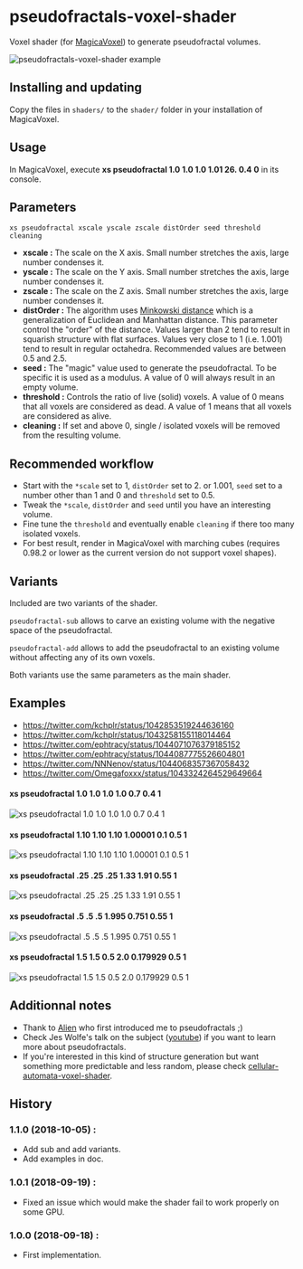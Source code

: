 # pseudofractals-voxel-shader

Voxel shader (for [MagicaVoxel](https://ephtracy.github.io/)) to generate pseudofractal volumes.

![pseudofractals-voxel-shader example](https://github.com/kchapelier/pseudofractals-voxel-shader/raw/master/images/header.png "")

## Installing and updating

Copy the files in `shaders/` to the `shader/` folder in your installation of MagicaVoxel.

## Usage

In MagicaVoxel, execute **xs pseudofractal 1.0 1.0 1.0 1.01 26. 0.4 0** in its console.

## Parameters

``xs pseudofractal xscale yscale zscale distOrder seed threshold cleaning``

- **xscale :** The scale on the X axis. Small number stretches the axis, large number condenses it.
- **yscale :** The scale on the Y axis. Small number stretches the axis, large number condenses it.
- **zscale :** The scale on the Z axis. Small number stretches the axis, large number condenses it.
- **distOrder :** The algorithm uses [Minkowski distance](https://en.wikipedia.org/wiki/Minkowski_distance) which is a generalization of Euclidean and Manhattan distance. This parameter control the "order" of the distance. Values larger than 2 tend to result in squarish structure with flat surfaces. Values very close to 1 (i.e. 1.001) tend to result in regular octahedra. Recommended values are between 0.5 and 2.5.
- **seed :** The "magic" value used to generate the pseudofractal. To be specific it is used as a modulus. A value of 0 will always result in an empty volume.
- **threshold :** Controls the ratio of live (solid) voxels. A value of 0 means that all voxels are considered as dead. A value of 1 means that all voxels are considered as alive.
- **cleaning :** If set and above 0, single / isolated voxels will be removed from the resulting volume.

## Recommended workflow

 * Start with the `*scale` set to 1, `distOrder` set to 2. or 1.001, `seed` set to a number other than 1 and 0 and `threshold` set to 0.5.
 * Tweak the `*scale`, `distOrder` and `seed` until you have an interesting volume.
 * Fine tune the `threshold` and eventually enable `cleaning` if there too many isolated voxels.
 * For best result, render in MagicaVoxel with marching cubes (requires 0.98.2 or lower as the current version do not support voxel shapes).

## Variants

Included are two variants of the shader.

`pseudofractal-sub` allows to carve an existing volume with the negative space of the pseudofractal.

`pseudofractal-add` allows to add the pseudofractal to an existing volume without affecting any of its own voxels.

Both variants use the same parameters as the main shader.

## Examples

 * https://twitter.com/kchplr/status/1042853519244636160
 * https://twitter.com/kchplr/status/1043258155118014464
 * https://twitter.com/ephtracy/status/1044071076379185152
 * https://twitter.com/ephtracy/status/1044087775526604801
 * https://twitter.com/NNNenov/status/1044068357367058432
 * https://twitter.com/Omegafoxxx/status/1043324264529649664
 

#### xs pseudofractal 1.0 1.0 1.0 1.0 0.7 0.4 1

![xs pseudofractal 1.0 1.0 1.0 1.0 0.7 0.4 1](https://github.com/kchapelier/pseudofractals-voxel-shader/raw/master/images/pseudo00b.png "")

#### xs pseudofractal 1.10 1.10 1.10 1.00001 0.1 0.5 1

![xs pseudofractal 1.10 1.10 1.10 1.00001 0.1 0.5 1](https://github.com/kchapelier/pseudofractals-voxel-shader/raw/master/images/pseudo01b.png "")

#### xs pseudofractal .25 .25 .25 1.33 1.91 0.55 1

![xs pseudofractal .25 .25 .25 1.33 1.91 0.55 1](https://github.com/kchapelier/pseudofractals-voxel-shader/raw/master/images/pseudo02b.png "")

#### xs pseudofractal .5 .5 .5 1.995 0.751 0.55 1

![xs pseudofractal .5 .5 .5 1.995 0.751 0.55 1](https://github.com/kchapelier/pseudofractals-voxel-shader/raw/master/images/pseudo03b.png "")

#### xs pseudofractal 1.5 1.5 0.5 2.0 0.179929 0.5 1

![xs pseudofractal 1.5 1.5 0.5 2.0 0.179929 0.5 1](https://github.com/kchapelier/pseudofractals-voxel-shader/raw/master/images/pseudo04b.png "")


## Additionnal notes

 * Thank to [Alien](https://twitter.com/LienTheAlien) who first introduced me to pseudofractals ;)
 * Check Jes Wolfe's talk on the subject ([youtube](https://t.co/NcJOgdn0bu)) if you want to learn more about pseudofractals.
 * If you're interested in this kind of structure generation but want something more predictable and less random, please check [cellular-automata-voxel-shader](https://github.com/kchapelier/cellular-automata-voxel-shader).

## History

### 1.1.0 (2018-10-05) :

 * Add sub and add variants.
 * Add examples in doc.

### 1.0.1 (2018-09-19) :

 * Fixed an issue which would make the shader fail to work properly on some GPU.

### 1.0.0 (2018-09-18) :

 * First implementation.